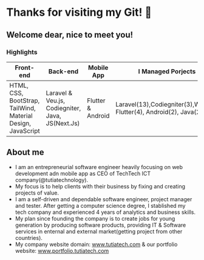 # Thanks for visiting my Git! 👋  
## Welcome dear, nice to meet you!

### Highlights

|  Front-end   | Back-end   |  Mobile App   | I Managed Porjects   |
| ----------- | ----------- | ----------- | ----------- |
|HTML, CSS, BootStrap, TailWind, Material Design, JavaScript|Laravel & Veu.js, Codiegniter, Java, JS(Next.Js)|Flutter & Android|Laravel(13),Codiegniter(3),WP(25), Flutter(4), Android(2), Java(2)|

## About me

* I am an entrepreneurial software engineer heavily focusing on web development adn mobile app as CEO of TechTech ICT company(@tutiatechnology).
* My focus is to help clients with their business by fixing and creating projects of value.
* I am a self-driven and dependable software engineer, project manager and tester. After getting a computer science degree, I stablished my tech company and experienced 4 years of analytics and business skills. 
* My plan since founding the company is to create jobs for young generation by producing software products, providing IT & Software services in enternal and external market(getting project from other countries).
* My company website domain: <a target="blank" href="https://tutiatech.com"> www.tutiatech.com </a> & our portfolio website: 
<a target="blank" href="https://portfolio.tutiatech.com/"> www.portfolio.tutiatech.com</a>
